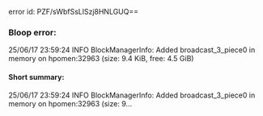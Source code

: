 error id: PZF/sWbfSsLlSzj8HNLGUQ==
### Bloop error:

25/06/17 23:59:24 INFO BlockManagerInfo: Added broadcast_3_piece0 in memory on hpomen:32963 (size: 9.4 KiB, free: 4.5 GiB)
#### Short summary: 

25/06/17 23:59:24 INFO BlockManagerInfo: Added broadcast_3_piece0 in memory on hpomen:32963 (size: 9...